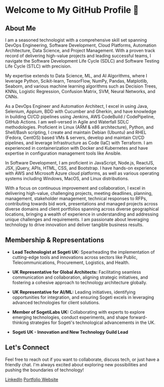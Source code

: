 # Welcome to My GitHub Profile 👋

## About Me

I am a seasoned technologist with a comprehensive skill set spanning DevOps Engineering, Software Development, Cloud Platforms, Automation Architecture, Data Science, and Project Management. With a proven track record of delivering high-value projects and leading successful teams, I navigate the Software Development Life Cycle (SDLC) and Software Testing Life Cycle (STLC) with precision.

My expertise extends to Data Science, ML, and AI Algorithms, where I leverage Python, Scikit-learn, TensorFlow, NumPy, Pandas, Matplotlib, Seaborn, and various machine learning algorithms such as Decision Trees, KNNs, Logistic Regression, Confusion Matrix, SVM, Neural Networks, and CNNs.

As a DevOps Engineer and Automation Architect, I excel in using Java, Selenium, Appium, BDD with Cucumber and Gherkin, and have knowledge in building CI/CD pipelines using Jenkins, AWS CodeBuild / CodePipeline, GitHub Actions. I am well-versed in Agile and Waterfall SDLC methodologies. Proficient in Linux (ARM & x86 architecture), Python, and Shell/Bash scripting, I create and maintain Debian (Ubuntu) and RHEL (Fedora, CentOS) based VMs & servers, develop and maintain CI/CD pipelines, and leverage Infrastructure as Code (IaC) with Terraform. I am experienced in containerization with Docker and Kubernetes and have expertise in configuration management tools like Ansible.

In Software Development, I am proficient in JavaScript, Node.js, ReactJS, JSX, jQuery, APIs, HTML, CSS, and Bootstrap. I have hands-on experience with AWS and Microsoft Azure cloud platforms, as well as various operating systems including Windows, MacOS, and Linux distributions.

With a focus on continuous improvement and collaboration, I excel in delivering high-value, challenging projects, meeting deadlines, planning, management, stakeholder management, technical responses to RFPs, contributing towards bid work, presentations and managed projects across diverse domains and client portfolios spanning across diverse geographical locations, bringing a wealth of experience in understanding and addressing unique challenges and requirements. I am passionate about leveraging technology to drive innovation and deliver tangible business results.

## Membership & Representations

- **Lead Technologist at Sogeti UK:** Spearheading the implementation of cutting-edge tools and innovations across sectors like Public, Telecommunications, Procurement, Logistics, and Health.
  
- **UK Representative for Global Architects:** Facilitating seamless communication and collaboration, aligning strategic initiatives, and fostering a cohesive approach to technology architecture globally.
  
- **UK Representative for AI/ML:** Leading initiatives, identifying opportunities for integration, and ensuring Sogeti excels in leveraging advanced technologies for client solutions.
  
- **Member of SogetiLabs UK:** Collaborating with experts to explore emerging technologies, conduct experiments, and shape forward-thinking strategies for Sogeti's technological advancements in the UK.

- **Sogeti UK - Innovation and New Technology Guild Lead**

## Let's Connect

Feel free to reach out if you want to collaborate, discuss tech, or just have a friendly chat. I'm always excited about exploring new possibilities and pushing the boundaries of technology!

[LinkedIn](https://www.linkedin.com/in/avraajmatharu/)
[Portfolio Website](https://avraaj.tech/)

